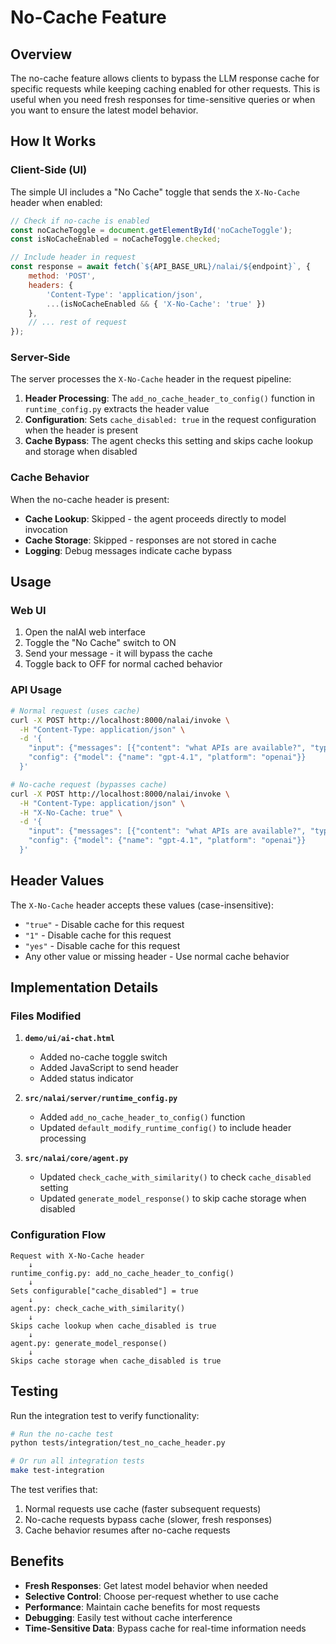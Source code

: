 # No-Cache Feature

## Overview

The no-cache feature allows clients to bypass the LLM response cache for specific requests while keeping caching enabled for other requests. This is useful when you need fresh responses for time-sensitive queries or when you want to ensure the latest model behavior.

## How It Works

### Client-Side (UI)

The simple UI includes a "No Cache" toggle that sends the `X-No-Cache` header when enabled:

```javascript
// Check if no-cache is enabled
const noCacheToggle = document.getElementById('noCacheToggle');
const isNoCacheEnabled = noCacheToggle.checked;

// Include header in request
const response = await fetch(`${API_BASE_URL}/nalai/${endpoint}`, {
    method: 'POST',
    headers: {
        'Content-Type': 'application/json',
        ...(isNoCacheEnabled && { 'X-No-Cache': 'true' })
    },
    // ... rest of request
});
```

### Server-Side

The server processes the `X-No-Cache` header in the request pipeline:

1. **Header Processing**: The `add_no_cache_header_to_config()` function in `runtime_config.py` extracts the header value
2. **Configuration**: Sets `cache_disabled: true` in the request configuration when the header is present
3. **Cache Bypass**: The agent checks this setting and skips cache lookup and storage when disabled

### Cache Behavior

When the no-cache header is present:

- **Cache Lookup**: Skipped - the agent proceeds directly to model invocation
- **Cache Storage**: Skipped - responses are not stored in cache
- **Logging**: Debug messages indicate cache bypass

## Usage

### Web UI

1. Open the nalAI web interface
2. Toggle the "No Cache" switch to ON
3. Send your message - it will bypass the cache
4. Toggle back to OFF for normal cached behavior

### API Usage

```bash
# Normal request (uses cache)
curl -X POST http://localhost:8000/nalai/invoke \
  -H "Content-Type: application/json" \
  -d '{
    "input": {"messages": [{"content": "what APIs are available?", "type": "human"}]},
    "config": {"model": {"name": "gpt-4.1", "platform": "openai"}}
  }'

# No-cache request (bypasses cache)
curl -X POST http://localhost:8000/nalai/invoke \
  -H "Content-Type: application/json" \
  -H "X-No-Cache: true" \
  -d '{
    "input": {"messages": [{"content": "what APIs are available?", "type": "human"}]},
    "config": {"model": {"name": "gpt-4.1", "platform": "openai"}}
  }'
```

## Header Values

The `X-No-Cache` header accepts these values (case-insensitive):

- `"true"` - Disable cache for this request
- `"1"` - Disable cache for this request  
- `"yes"` - Disable cache for this request
- Any other value or missing header - Use normal cache behavior

## Implementation Details

### Files Modified

1. **`demo/ui/ai-chat.html`**
   - Added no-cache toggle switch
   - Added JavaScript to send header
   - Added status indicator

2. **`src/nalai/server/runtime_config.py`**
   - Added `add_no_cache_header_to_config()` function
   - Updated `default_modify_runtime_config()` to include header processing

3. **`src/nalai/core/agent.py`**
   - Updated `check_cache_with_similarity()` to check `cache_disabled` setting
   - Updated `generate_model_response()` to skip cache storage when disabled

### Configuration Flow

```
Request with X-No-Cache header
    ↓
runtime_config.py: add_no_cache_header_to_config()
    ↓
Sets configurable["cache_disabled"] = true
    ↓
agent.py: check_cache_with_similarity()
    ↓
Skips cache lookup when cache_disabled is true
    ↓
agent.py: generate_model_response()
    ↓
Skips cache storage when cache_disabled is true
```

## Testing

Run the integration test to verify functionality:

```bash
# Run the no-cache test
python tests/integration/test_no_cache_header.py

# Or run all integration tests
make test-integration
```

The test verifies that:
1. Normal requests use cache (faster subsequent requests)
2. No-cache requests bypass cache (slower, fresh responses)
3. Cache behavior resumes after no-cache requests

## Benefits

- **Fresh Responses**: Get latest model behavior when needed
- **Selective Control**: Choose per-request whether to use cache
- **Performance**: Maintain cache benefits for most requests
- **Debugging**: Easily test without cache interference
- **Time-Sensitive Data**: Bypass cache for real-time information needs 